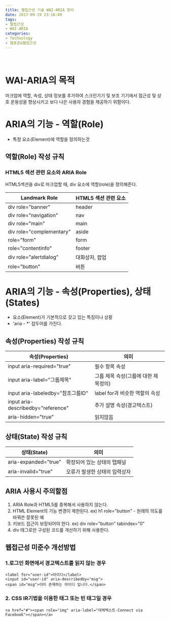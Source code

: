 ```yaml
---
title: 웹접근성 기술 WAI-ARIA 정리
date: 2017-09-19 23:16:49
tags:
- 웹접근성
- WAI-ARIA
categories:
- Technology
- 웹표준&웹접근성
---
```

　
<!-- more -->

# WAI-ARIA의 목적
마크업에 역할, 속성, 상태 정보를 추가하여 스크린기기 및 보조 기기에서 접근성 및 상호 운용성을 향상시키고 보다 나은 사용자 경험을 제공하기 위함이다.

# ARIA의 기능 - 역할(Role)
- 특정 요소(Element)에 역할을 정의하는것

## 역할(Role) 작성 규칙
### HTML5 섹션 관련 요소와 ARIA Role

HTML5섹션을 div로 마크업할 때, div 요소에 역할(role)을 정의해준다.

Landmark Role | HTML5 섹션 관련 요소
    --------- | ---------
div role="banner" | header
div role="navigation"| nav
div role="main"|main
div role="complementary" | aside
role="form" | form
role="contentinfo" | footer
div role="alertdialog" | 대화상자, 팝업
role="button"| 버튼


# ARIA의 기능 - 속성(Properties), 상태(States)
- 요소(Element)가 기본적으로 갖고 있는 특징이나 상황
- 'aria - *' 접두어를 가진다.

## 속성(Properties) 작성 규칙

속성(Properties) |의미
      --------- | ---------
input aria-required="true" | 필수 항목 속성
input aria-label="그룹제목" | 그룹 제목 속성(그룹에 대한 제목정의)
input aria-labeledby="참조그룹ID" | label for과 비슷한 역할의 속성 
input aria-describedby="reference" | 추가 설명 속성(경고텍스트)
aria-hidden="true" | 읽지않음

## 상태(State) 작성 규칙

상태(State) |의미
  --------- | ---------
aria-expanded="true" | 확장되어 있는 상태의 탭패널
aria-invalid="true" | 오류가 발생한 상태의 입력상자


## ARIA 사용시 주의할점
1. ARIA Role과 HTML5를 중복해서 사용하지 않는다.
2. HTML Element의 기능 변경이 제한된다.
ex) h1 role="button" - 원래의 의도를 바꿔쓴 잘못된 예 
3. 키보드 접근이 보장되어야 한다.
ex) div role="button" tabindex="0"
4. div 태그로만 구성된 코드를 개선하기 위해 사용한다.


## 웹접근성 미준수 개선방법

### 1.로그인 화면에서 경고텍스트를 읽지 않는 경우
```
<label for="user-id">아이디</label>
<input id="user-id" aria-describedby="msg">
<span id="msg">이미 존재하는 아이디 입니다.</span>
```

### 2. CSS IR기법을 이용한 태그 또는 빈 태그일 경우
```
<a href="#"><span role="img" aria-label="대체텍스트-Connect via Facebook"></span></a>
```

